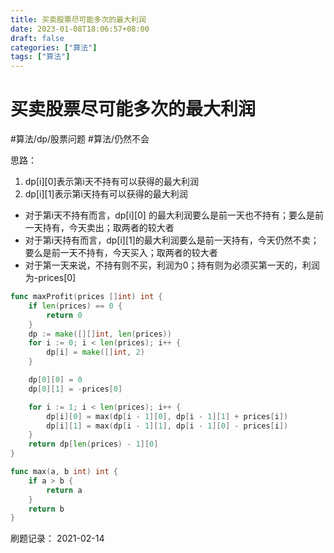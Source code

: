 ```yaml
---
title: 买卖股票尽可能多次的最大利润
date: 2023-01-08T18:06:57+08:00
draft: false
categories: ["算法"]
tags: ["算法"]
---
```


# 买卖股票尽可能多次的最大利润
#算法/dp/股票问题
#算法/仍然不会

思路：
1. dp[i][0]表示第i天不持有可以获得的最大利润
2. dp[i][1]表示第i天持有可以获得的最大利润
- 对于第i天不持有而言，dp[i][0] 的最大利润要么是前一天也不持有；要么是前一天持有，今天卖出；取两者的较大者
- 对于第i天持有而言，dp[i][1]的最大利润要么是前一天持有，今天仍然不卖；要么是前一天不持有，今天买入；取两者的较大者
- 对于第一天来说，不持有则不买，利润为0；持有则为必须买第一天的，利润为-prices[0]

```go
func maxProfit(prices []int) int {
    if len(prices) == 0 {
        return 0
    }
    dp := make([][]int, len(prices))
    for i := 0; i < len(prices); i++ {
        dp[i] = make([]int, 2)
    }

    dp[0][0] = 0
    dp[0][1] = -prices[0]

    for i := 1; i < len(prices); i++ {
        dp[i][0] = max(dp[i - 1][0], dp[i - 1][1] + prices[i])
        dp[i][1] = max(dp[i - 1][1], dp[i - 1][0] - prices[i])
    }
    return dp[len(prices) - 1][0]
}

func max(a, b int) int {
    if a > b {
        return a
    }
    return b
}
```

刷题记录：
2021-02-14